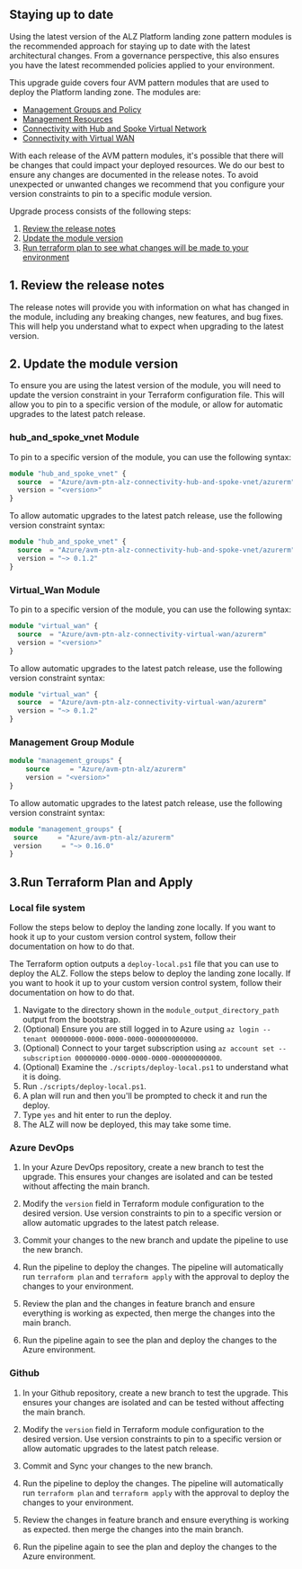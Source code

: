 ## Staying up to date

Using the latest version of the ALZ Platform landing zone pattern modules is the recommended approach for staying up to date with the latest architectural changes. From a governance perspective, this also ensures you have the latest recommended policies applied to your environment.

This upgrade guide covers four AVM pattern modules that are used to deploy the Platform landing zone. The modules are:
- [Management Groups and Policy](management_groups)
- [Management Resources](management_resources)
- [Connectivity with Hub and Spoke Virtual Network](hub_and_spoke_vnet)
- [Connectivity with Virtual WAN](virtual_wan)


With each release of the AVM pattern modules, it's possible that there will be changes that could impact your deployed resources. We do our best to ensure any changes are documented in the release notes. To avoid unexpected or unwanted changes we recommend that you configure your version constraints to pin to a specific module version.

Upgrade process consists of the following steps:
1. [Review the release notes](#review-the-release-notes)
2. [Update the module version](#2-update-the-module-version)
3. [Run terraform plan to see what changes will be made to your environment](#3-run-terraform-plan)


## 1. Review the release notes

The release notes will provide you with information on what has changed in the module, including any breaking changes, new features, and bug fixes. This will help you understand what to expect when upgrading to the latest version.

## 2. Update the module version
To ensure you are using the latest version of the module, you will need to update the version constraint in your Terraform configuration file. This will allow you to pin to a specific version of the module, or allow for automatic upgrades to the latest patch release.


### hub_and_spoke_vnet Module
To pin to a specific version of the module, you can use the following syntax:

```terraform
module "hub_and_spoke_vnet" {
  source  = "Azure/avm-ptn-alz-connectivity-hub-and-spoke-vnet/azurerm"
  version = "<version>" 
}
```

To allow automatic upgrades to the latest patch release, use the following version constraint syntax:

```terraform
module "hub_and_spoke_vnet" {
  source  = "Azure/avm-ptn-alz-connectivity-hub-and-spoke-vnet/azurerm"
  version = "~> 0.1.2"
}
```


### Virtual_Wan Module
To pin to a specific version of the module, you can use the following syntax:


```terraform
module "virtual_wan" {
  source  = "Azure/avm-ptn-alz-connectivity-virtual-wan/azurerm"
  version = "<version>" 
}
```

To allow automatic upgrades to the latest patch release, use the following version constraint syntax:

```terraform
module "virtual_wan" {
  source  = "Azure/avm-ptn-alz-connectivity-virtual-wan/azurerm"
  version = "~> 0.1.2"
}
```

###  Management Group Module
    
```terraform
module "management_groups" {
    source     = "Azure/avm-ptn-alz/azurerm"
    version = "<version>"
}
```
To allow automatic upgrades to the latest patch release, use the following version constraint syntax:

```terraform
module "management_groups" {
 source     = "Azure/avm-ptn-alz/azurerm"
 version     = "~> 0.16.0"
}
 ```

## 3.Run Terraform Plan and Apply

### Local file system
Follow the steps below to deploy the landing zone locally. If you want to hook it up to your custom version control system, follow their documentation on how to do that.  

The Terraform option outputs a `deploy-local.ps1` file that you can use to deploy the ALZ.
Follow the steps below to deploy the landing zone locally. If you want to hook it up to your custom version control system, follow their documentation on how to do that.
1. Navigate to the directory shown in the `module_output_directory_path` output from the bootstrap.
1. (Optional) Ensure you are still logged in to Azure using `az login --tenant 00000000-0000-0000-0000-000000000000`.
1. (Optional) Connect to your target subscription using `az account set --subscription 00000000-0000-0000-0000-000000000000`.
1. (Optional) Examine the `./scripts/deploy-local.ps1` to understand what it is doing.
1. Run `./scripts/deploy-local.ps1`.
1. A plan will run and then you'll be prompted to check it and run the deploy.
1. Type `yes` and hit enter to run the deploy.
1. The ALZ will now be deployed, this may take some time.

### Azure DevOps
1. In your Azure DevOps repository, create a new branch to test the upgrade. This ensures your changes are isolated and can be tested without affecting the main branch.

2. Modify the `version` field in Terraform module configuration to the desired version. Use version constraints to pin to a specific version or allow automatic upgrades to the latest patch release.

3. Commit your changes to the new branch and update the pipeline to use the new branch.
4. Run the pipeline to deploy the changes. The pipeline will automatically run `terraform plan` and `terraform apply` with the approval to deploy the changes to your environment.

1. Review the plan and the changes in feature branch and ensure everything is working as expected, then merge the changes into the main branch.
6. Run the pipeline again to see the plan and deploy the changes to the Azure environment.

### Github
1. In your Github repository, create a new branch to test the upgrade. This ensures your changes are isolated and can be tested without affecting the main branch.

2. Modify the `version` field in Terraform module configuration to the desired version. Use version constraints to pin to a specific version or allow automatic upgrades to the latest patch release.

3. Commit and Sync your changes to the new branch.
4. Run the pipeline to deploy the changes. The pipeline will automatically run `terraform plan` and `terraform apply` with the approval to deploy the changes to your environment.
5. Review the changes in feature branch and ensure everything is working as expected. then merge the changes into the main branch.
6. Run the pipeline again to see the plan and deploy the changes to the Azure environment.

